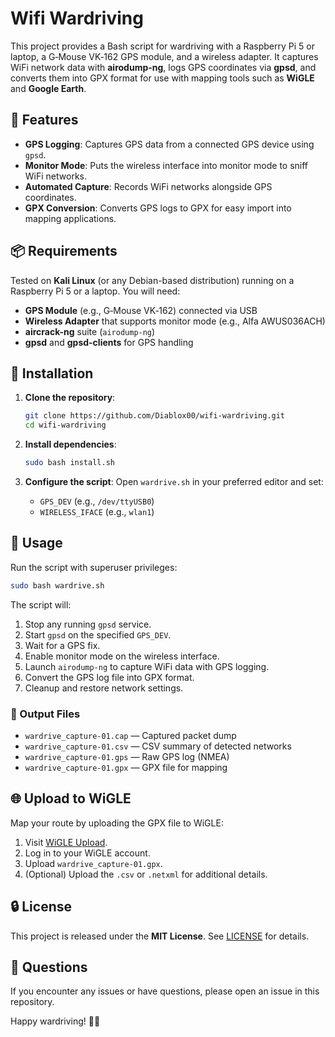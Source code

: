# Wifi Wardriving

This project provides a Bash script for wardriving with a Raspberry Pi 5 or laptop, a G‑Mouse VK‑162 GPS module, and a wireless adapter. It captures WiFi network data with **airodump-ng**, logs GPS coordinates via **gpsd**, and converts them into GPX format for use with mapping tools such as **WiGLE** and **Google Earth**.

## 🚗 Features

- **GPS Logging**: Captures GPS data from a connected GPS device using `gpsd`.
- **Monitor Mode**: Puts the wireless interface into monitor mode to sniff WiFi networks.
- **Automated Capture**: Records WiFi networks alongside GPS coordinates.
- **GPX Conversion**: Converts GPS logs to GPX for easy import into mapping applications.

## 📦 Requirements

Tested on **Kali Linux** (or any Debian-based distribution) running on a Raspberry Pi 5 or a laptop. You will need:

- **GPS Module** (e.g., G‑Mouse VK‑162) connected via USB
- **Wireless Adapter** that supports monitor mode (e.g., Alfa AWUS036ACH)
- **aircrack-ng** suite (`airodump-ng`)
- **gpsd** and **gpsd-clients** for GPS handling


## 🔧 Installation

1. **Clone the repository**:
   ```bash
   git clone https://github.com/Diablox00/wifi-wardriving.git
   cd wifi-wardriving
   ```

2. **Install dependencies**:
   ```bash
   sudo bash install.sh
   ```

3. **Configure the script**:
   Open `wardrive.sh` in your preferred editor and set:
   - `GPS_DEV` (e.g., `/dev/ttyUSB0`)
   - `WIRELESS_IFACE` (e.g., `wlan1`)
     
## 📝 Usage

Run the script with superuser privileges:

```bash
sudo bash wardrive.sh
```

The script will:
1. Stop any running `gpsd` service.
2. Start `gpsd` on the specified `GPS_DEV`.
3. Wait for a GPS fix.
4. Enable monitor mode on the wireless interface.
5. Launch `airodump-ng` to capture WiFi data with GPS logging.
6. Convert the GPS log file into GPX format.
7. Cleanup and restore network settings.

### 📁 Output Files

- `wardrive_capture-01.cap` — Captured packet dump
- `wardrive_capture-01.csv` — CSV summary of detected networks
- `wardrive_capture-01.gps` — Raw GPS log (NMEA)
- `wardrive_capture-01.gpx` — GPX file for mapping

## 🌐 Upload to WiGLE

Map your route by uploading the GPX file to WiGLE:

1. Visit [WiGLE Upload](https://wigle.net/upload).
2. Log in to your WiGLE account.
3. Upload `wardrive_capture-01.gpx`.
4. (Optional) Upload the `.csv` or `.netxml` for additional details.

## 🔒 License

This project is released under the **MIT License**. See [LICENSE](LICENSE) for details.

## 💬 Questions

If you encounter any issues or have questions, please open an issue in this repository.

Happy wardriving! 🚗📡

